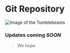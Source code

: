 # Git Repository
![Image of the Tumblebeasts](http://s3.amazonaws.com/theoatmeal-img/comics/state_web_winter/tumblr_screenshot.jpg)
### Updates coming *SOON*
> We hope
